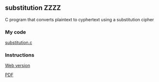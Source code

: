 ## substitution ZZZZ
C program that converts plaintext to cyphertext using a substitution cipher

### My code
[substitution.c](/c/substitution/substitution.c)

### Instructions
[Web version](https://cs50.harvard.edu/x/2021/psets/2/substitution/)

[PDF](/c/substitution/instructions.pdf)
